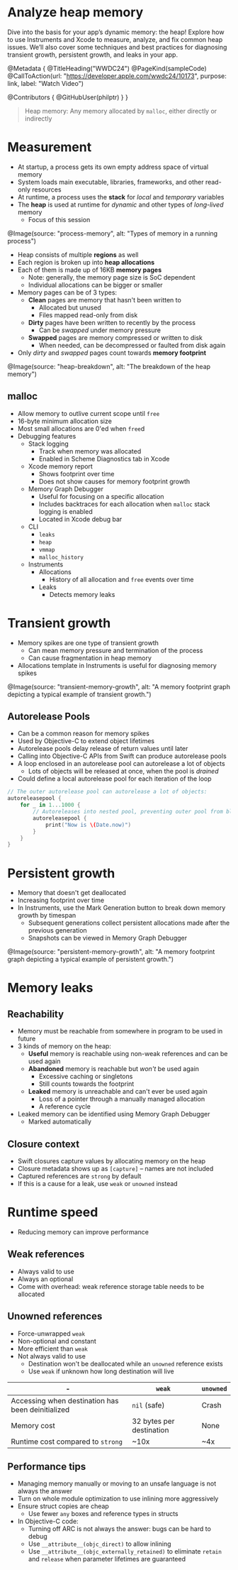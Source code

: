 # Analyze heap memory

Dive into the basis for your app’s dynamic memory: the heap! Explore how to use Instruments and Xcode to measure, analyze, and fix common heap issues. We’ll also cover some techniques and best practices for diagnosing transient growth, persistent growth, and leaks in your app.

@Metadata {
   @TitleHeading("WWDC24")
   @PageKind(sampleCode)
   @CallToAction(url: "https://developer.apple.com/wwdc24/10173", purpose: link, label: "Watch Video")

   @Contributors {
      @GitHubUser(philptr)
   }
}

> Heap memory: Any memory allocated by `malloc`, either directly or indirectly

# Measurement
- At startup, a process gets its own empty address space of virtual memory
- System loads main executable, libraries, frameworks, and other read-only resources
- At runtime, a process uses the **stack** for *local* and *temporary* variables
- The **heap** is used at runtime for *dynamic* and other types of *long-lived* memory
    - Focus of this session

@Image(source: "process-memory", alt: "Types of memory in a running process")

- Heap consists of multiple **regions** as well
- Each region is broken up into **heap allocations**
- Each of them is made up of 16KB **memory pages**
    - Note: generally, the memory page size is SoC dependent
    - Individual allocations can be bigger or smaller
- Memory pages can be of 3 types:
    - **Clean** pages are memory that hasn't been written to
        - Allocated but unused
        - Files mapped read-only from disk
    - **Dirty** pages have been written to recently by the process
        - Can be *swapped* under memory pressure
    - **Swapped** pages are memory compressed or written to disk
        - When needed, can be decompressed or faulted from disk again
- Only *dirty* and *swapped* pages count towards **memory footprint**

@Image(source: "heap-breakdown", alt: "The breakdown of the heap memory")

## malloc
- Allow memory to outlive current scope until `free`
- 16-byte minimum allocation size
- Most small allocations are 0'ed when `free`d
- Debugging features
    - Stack logging
        - Track when memory was allocated
        - Enabled in Scheme Diagnostics tab in Xcode
    - Xcode memory report
        - Shows footprint over time
        - Does not show causes for memory footprint growth
    - Memory Graph Debugger
        - Useful for focusing on a specific allocation
        - Includes backtraces for each allocation when `malloc` stack logging is enabled
        - Located in Xcode debug bar
    - CLI
        - `leaks`
        - `heap`
        - `vmmap`
        - `malloc_history`
    - Instruments
        - Allocations
            - History of all allocation and `free` events over time
        - Leaks
            - Detects memory leaks

# Transient growth
- Memory spikes are one type of transient growth
    - Can mean memory pressure and termination of the process
    - Can cause fragmentation in heap memory
- Allocations template in Instruments is useful for diagnosing memory spikes

@Image(source: "transient-memory-growth", alt: "A memory footprint graph depicting a typical example of transient growth.")

## Autorelease Pools
- Can be a common reason for memory spikes
- Used by Objective-C to extend object lifetimes
- Autorelease pools delay release of return values until later
- Calling into Objective-C APIs from Swift can produce autorelease pools
- A loop enclosed in an autorelease pool can autorelease a lot of objects
    - Lots of objects will be released at once, when the pool is *drained*
- Could define a local autorelease pool for each iteration of the loop

```swift
// The outer autorelease pool can autorelease a lot of objects:
autoreleasepool {
    for _ in 1...1000 {
        // Autoreleases into nested pool, preventing outer pool from bloating.
        autoreleasepool {
            print("Now is \(Date.now)")
        }
    }
}
```

# Persistent growth
- Memory that doesn't get deallocated
- Increasing footprint over time
- In Instruments, use the Mark Generation button to break down memory growth by timespan
    - Subsequent generations collect persistent allocations made after the previous generation
    - Snapshots can be viewed in Memory Graph Debugger

@Image(source: "persistent-memory-growth", alt: "A memory footprint graph depicting a typical example of persistent growth.")

# Memory leaks
## Reachability
- Memory must be reachable from somewhere in program to be used in future
- 3 kinds of memory on the heap:
    - **Useful** memory is reachable using non-weak references and can be used again
    - **Abandoned** memory is reachable but *won't* be used again
        - Excessive caching or singletons
        - Still counts towards the footprint
    - **Leaked** memory is unreachable and can't ever be used again
        - Loss of a pointer through a manually managed allocation
        - A reference cycle
- Leaked memory can be identified using Memory Graph Debugger
    - Marked automatically

## Closure context
- Swift closures capture values by allocating memory on the heap
- Closure metadata shows up as `[capture]` – names are not included
- Captured references are `strong` by default
- If this is a cause for a leak, use `weak` or `unowned` instead

# Runtime speed
- Reducing memory can improve performance

## Weak references
- Always valid to use
- Always an optional
- Come with overhead: weak reference storage table needs to be allocated

## Unowned references
- Force-unwrapped `weak`
- Non-optional and constant
- More efficient than `weak`
- Not always valid to use
    - Destination won't be deallocated while an `unowned` reference exists
    - Use `weak` if unknown how long destination will live

-|`weak`|`unowned`
---|---|---
Accessing when destination has been deinitialized|`nil` (safe)|Crash
Memory cost|32 bytes per destination|None
Runtime cost compared to `strong`|~10x|~4x

## Performance tips
- Managing memory manually or moving to an unsafe language is not always the answer
- Turn on whole module optimization to use inlining more aggressively
- Ensure struct copies are cheap
    - Use fewer `any` boxes and reference types in structs
- In Objective-C code:
    - Turning off ARC is not always the answer: bugs can be hard to debug
    - Use `__attribute__(objc_direct)` to allow inlining
    - Use `__attribute__(objc_externally_retained)` to eliminate `retain` and `release` when parameter lifetimes are guaranteed

